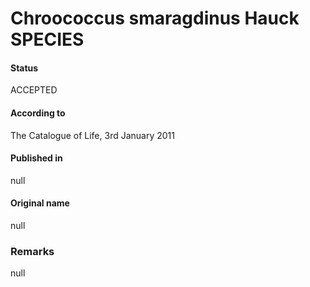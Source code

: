 # Chroococcus smaragdinus Hauck SPECIES

#### Status
ACCEPTED

#### According to
The Catalogue of Life, 3rd January 2011

#### Published in
null

#### Original name
null

### Remarks
null